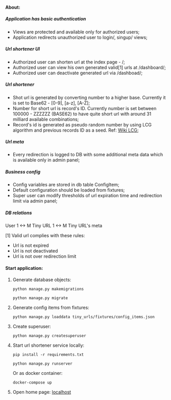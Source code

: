 #### About:

##### Application has basic authentication
* Views are protected and available only for authorized users;
* Application redirects unauthorized user to login/, singup/ views;

##### Url shortener UI
* Authorized user can shorten url at the index page - /;
* Authorized user can view his own generated valid[1] urls at /dashboard/;
* Authorized user can deactivate generated url via /dashboad/;

##### Url shortener
* Shot url is generated by converting number to a higher base. Currently it is set to Base62 - [0-9], [a-z], [A-Z];
* Number for short url is record's ID. Currently number is set between 100000 - ZZZZZZ (BASE62) to have quite short url with around 31 milliard available combinations;
* Record's id is generated as pseudo random number by using LCG algorithm and previous records ID as a seed. Ref: [Wiki LCG](https://en.wikipedia.org/wiki/Linear_congruential_generator);

##### Url meta
* Every redirection is logged to DB with some additional meta data which is available only in admin panel;

##### Business config
* Config variables are stored in db table ConfigItem;
* Default configuration should be loaded from fixtures;
* Super user can modify thresholds of url expiration time and redirection limit via admin panel; 

##### DB relations
User 1 <-> M Tiny URL 1 <-> M Tiny URL's meta   

[1] Valid url complies with these rules:
* Url is not expired
* Url is not deactivated
* Url is not over redirection limit


#### Start application:

1. Generate database objects:

    `python manage.py makemigrations`

    `python manage.py migrate`
    
1. Generate config items from fixtures:
    
    `python manage.py loaddata tiny_urls/fixtures/config_items.json`

1. Create superuser:

    `python manage.py createsuperuser`

1. Start url shortener service locally:

    `pip install -r requirements.txt`
    
    `python manage.py runserver`

    Or as docker container:

    `docker-compose up`

1. Open home page: [localhost](http://localhost:8000)